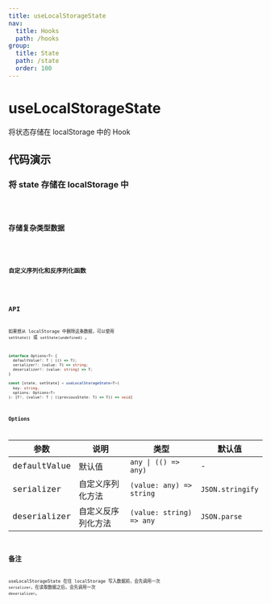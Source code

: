 ```yaml
---
title: useLocalStorageState
nav:
  title: Hooks
  path: /hooks
group:
  title: State
  path: /state
  order: 100
---
```


# useLocalStorageState

将状态存储在 localStorage 中的 Hook

## 代码演示

### 将 state 存储在 localStorage 中

<code src="./__demo__/demo01.tsx" />

### 存储复杂类型数据

<code src="./__demo__/demo02.tsx" />

### 自定义序列化和反序列化函数

<code src="./__demo__/demo03.tsx" />

## API

如果想从 localStorage 中删除这条数据，可以使用 `setState()` 或 `setState(undefined)` 。

```typescript
interface Options<T> {
  defaultValue?: T | (() => T);
  serializer?: (value: T) => string;
  deserializer?: (value: string) => T;
}

const [state, setState] = useLocalStorageState<T>(
  key: string,
  options: Options<T>
): [T?, (value?: T | ((previousState: T) => T)) => void]
```

### Options

| 参数         | 说明               | 类型                     | 默认值           |
|--------------|--------------------|--------------------------|------------------|
| defaultValue | 默认值             | `any \| (() => any)`     | -                |
| serializer   | 自定义序列化方法   | `(value: any) => string` | `JSON.stringify` |
| deserializer | 自定义反序列化方法 | `(value: string) => any` | `JSON.parse`     |

## 备注

useLocalStorageState 在往 localStorage 写入数据前，会先调用一次 `serializer`，在读取数据之后，会先调用一次 `deserializer`。
